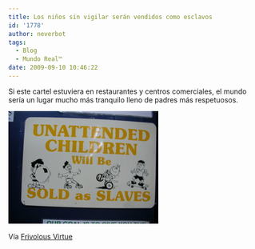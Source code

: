 ```yaml
---
title: Los niños sin vigilar serán vendidos como esclavos
id: '1778'
author: neverbot
tags:
  - Blog
  - Mundo Real™
date: 2009-09-10 10:46:22
---
```


Si este cartel estuviera en restaurantes y centros comerciales, el mundo sería un lugar mucho más tranquilo lleno de padres más respetuosos.

[![](./los-ninos-sin-vigilar-seran-vendidos-como-esclavos/tumblr_kouhjgTVkH1qzqw3vo1_400.jpg)](http://ceasefire.tumblr.com/post/169898278)

Vía [Frivolous Virtue](http://ceasefire.tumblr.com/post/169898278)
